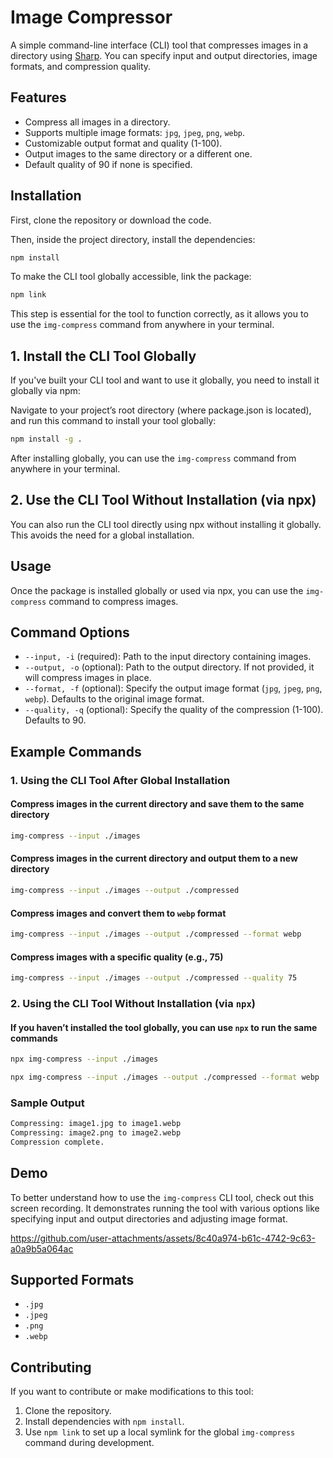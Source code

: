 # Image Compressor

A simple command-line interface (CLI) tool that compresses images in a directory using [Sharp](https://sharp.pixelplumbing.com/). You can specify input and output directories, image formats, and compression quality.

## Features

- Compress all images in a directory.
- Supports multiple image formats: `jpg`, `jpeg`, `png`, `webp`.
- Customizable output format and quality (1-100).
- Output images to the same directory or a different one.
- Default quality of 90 if none is specified.

## Installation

First, clone the repository or download the code.

Then, inside the project directory, install the dependencies:

```bash
npm install
```

To make the CLI tool globally accessible, link the package:

```bash
npm link
```

This step is essential for the tool to function correctly, as it allows you to use the `img-compress` command from anywhere in your terminal.

## 1. Install the CLI Tool Globally

If you've built your CLI tool and want to use it globally, you need to install it globally via npm:

Navigate to your project’s root directory (where package.json is located), and run this command to install your tool globally:

```bash
npm install -g .
```

After installing globally, you can use the `img-compress` command from anywhere in your terminal.

## 2. Use the CLI Tool Without Installation (via npx)

You can also run the CLI tool directly using npx without installing it globally. This avoids the need for a global installation.

## Usage

Once the package is installed globally or used via npx, you can use the `img-compress` command to compress images.

## Command Options

- `--input, -i` (required): Path to the input directory containing images.
- `--output, -o` (optional): Path to the output directory. If not provided, it will compress images in place.
- `--format, -f` (optional): Specify the output image format (`jpg`, `jpeg`, `png`, `webp`). Defaults to the original image format.
- `--quality, -q` (optional): Specify the quality of the compression (1-100). Defaults to 90.

## Example Commands

### 1. Using the CLI Tool After Global Installation

#### Compress images in the current directory and save them to the same directory

```bash
img-compress --input ./images
```

#### Compress images in the current directory and output them to a new directory

```bash
img-compress --input ./images --output ./compressed
```

#### Compress images and convert them to `webp` format

```bash
img-compress --input ./images --output ./compressed --format webp
```

#### Compress images with a specific quality (e.g., 75)

```bash
img-compress --input ./images --output ./compressed --quality 75
```

### 2. Using the CLI Tool Without Installation (via `npx`)

#### If you haven’t installed the tool globally, you can use `npx` to run the same commands

```bash
npx img-compress --input ./images
```

```bash
npx img-compress --input ./images --output ./compressed --format webp
```

### Sample Output

```bash
Compressing: image1.jpg to image1.webp
Compressing: image2.png to image2.webp
Compression complete.
```

## Demo

To better understand how to use the `img-compress` CLI tool, check out this screen recording. It demonstrates running the tool with various options like specifying input and output directories and adjusting image format.

https://github.com/user-attachments/assets/8c40a974-b61c-4742-9c63-a0a9b5a064ac

## Supported Formats

- `.jpg`
- `.jpeg`
- `.png`
- `.webp`

## Contributing

If you want to contribute or make modifications to this tool:

1. Clone the repository.
2. Install dependencies with `npm install`.
3. Use `npm link` to set up a local symlink for the global `img-compress` command during development.
